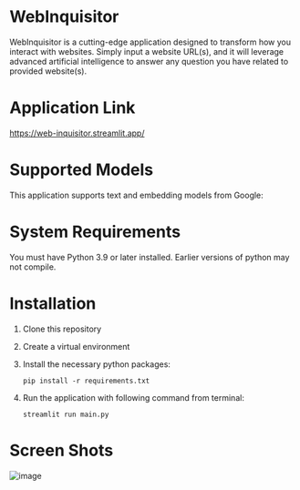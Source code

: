 # WebInquisitor 
WebInquisitor is a cutting-edge application designed to transform how you interact with websites. Simply input a website URL(s), 
and it will leverage advanced artificial intelligence to answer any question you have related to provided website(s).

# Application Link
https://web-inquisitor.streamlit.app/

# Supported Models
This application supports text and embedding models from Google:
    
# System Requirements
You must have Python 3.9 or later installed. Earlier versions of python may not compile.

# Installation
1.  Clone this repository
2. Create a virtual environment
3. Install the necessary python packages:

   `pip install -r requirements.txt`
5. Run the application with following command from terminal:

   `streamlit run main.py`

# Screen Shots
![image](https://github.com/mzeeshanaltaf/chat-with-multiple-websites/assets/154883001/3ebf3e24-186e-4251-9fa9-95590414cc4f)

